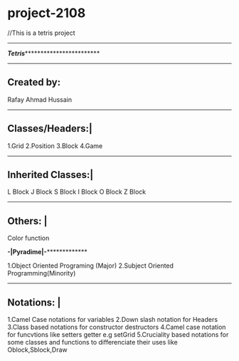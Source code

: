 
# project-2108
//This is a tetris project
************************************************************************************************************************************************
*********************************************************Tetris*********************************************************************************
******************************************************************************************************************************************
Created by:
-----------
 Rafay Ahmad Hussain

---------------
Classes/Headers:|
---------------
1.Grid
2.Position
3.Block
4.Game

------------------
Inherited Classes:|
-----------------
L Block
J Block
S Block
I Block
O Block
Z Block

------------
Others:     |
------------
Color function

********************************************************-|Pyradime|-*********************************************************************

1.Object Oriented Programing (Major)
2.Subject Oriented Programming(Minority)

------------
Notations:  |
-------------
1.Camel Case notations for variables
2.Down slash notation for Headers
3.Class based notations for constructor destructors
4.Camel case notation for  funcvtions like setters getter e.g setGrid
5.Cruciality based notations for some classes and functions to differenciate their uses like Oblock,Sblock,Draw

